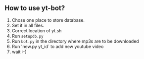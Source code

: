 How to use yt-bot?
-----------------

1. Chose one place to store database.
2. Set it in all files.
3. Correct location of yt.sh
4. Run `setupdb.py`
5. Run `bot.py` in the directory where mp3s are to be downloaded
6. Run 'new.py yt_id` to add new youtube video
7. wait :-)


